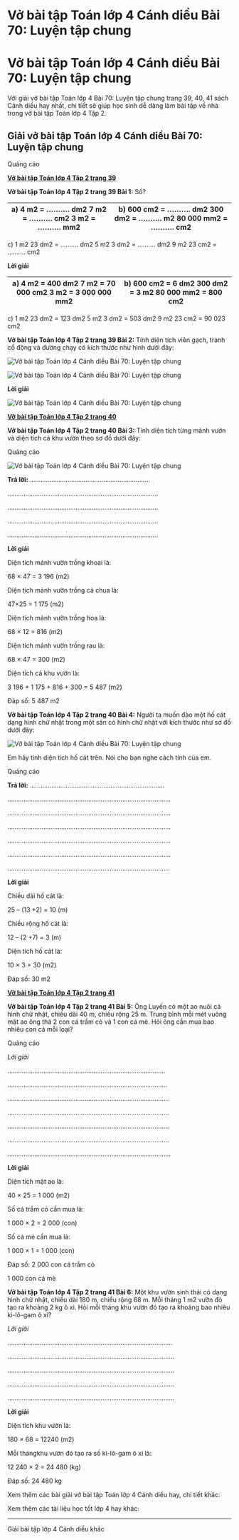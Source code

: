 # Vở bài tập Toán lớp 4 Cánh diều Bài 70: Luyện tập chung

# Vở bài tập Toán lớp 4 Cánh diều Bài 70: Luyện tập chung

Với giải vở bài tập Toán lớp 4 Bài 70: Luyện tập chung trang 39, 40, 41 sách Cánh diều hay nhất, chi tiết sẽ giúp học sinh dễ dàng làm bài tập về nhà trong vở bài tập Toán lớp 4 Tập 2.

## Giải vở bài tập Toán lớp 4 Cánh diều Bài 70: Luyện tập chung

Quảng cáo

[**Vở bài tập Toán lớp 4 Tập 2 trang 39**](https://vietjack.com/vbt-toan-4-cd/vbt-toan-lop-4-tap-2-trang-39-canh-dieu.jsp)

**Vở bài tập Toán lớp 4 Tập 2 trang 39 Bài 1:** Số?

a)  4 m2 = ………. dm2 7 m2 = ………. cm2 3 m2 = ………. mm2 |  b)  600 cm2 = ………. dm2 300 dm2 = ………. m2 80 000 mm2 = ………. cm2  
---|---  
c) 1 m2 23 dm2 = ………. dm2 5 m2 3 dm2 = ………. dm2 9 m2 23 cm2 = ………. cm2  
  
**Lời giải**

a)  4 m2 = 400 dm2 7 m2 = 70 000 cm2 3 m2 = 3 000 000 mm2 |  b)  600 cm2 = 6 dm2 300 dm2 = 3 m2 80 000 mm2 = 800 cm2  
---|---  
c) 1 m2 23 dm2 = 123 dm2 5 m2 3 dm2 = 503 dm2 9 m2 23 cm2 = 90 023 cm2  
  
**Vở bài tập Toán lớp 4 Tập 2 trang 39 Bài 2:** Tính diện tích viên gạch, tranh cổ động và đường chạy có kích thước như hình dưới đây:

![Vở bài tập Toán lớp 4 Cánh diều Bài 70: Luyện tập chung](https://vietjack.com/vbt-toan-4-cd/images/bai-70-luyen-tap-chung-203144.PNG)

![Vở bài tập Toán lớp 4 Cánh diều Bài 70: Luyện tập chung](https://vietjack.com/vbt-toan-4-cd/images/bai-70-luyen-tap-chung-203145.PNG)

**Lời giải**

![Vở bài tập Toán lớp 4 Cánh diều Bài 70: Luyện tập chung](https://vietjack.com/vbt-toan-4-cd/images/bai-70-luyen-tap-chung-203146.PNG)

[**Vở bài tập Toán lớp 4 Tập 2 trang 40**](https://vietjack.com/vbt-toan-4-cd/vbt-toan-lop-4-tap-2-trang-40-canh-dieu.jsp)

**Vở bài tập Toán lớp 4 Tập 2 trang 40 Bài 3:** Tính diện tích từng mảnh vườn và diện tích cả khu vườn theo sơ đồ dưới đây:

Quảng cáo

![Vở bài tập Toán lớp 4 Cánh diều Bài 70: Luyện tập chung](https://vietjack.com/vbt-toan-4-cd/images/bai-70-luyen-tap-chung-203147.PNG)

**Trả lời:** ...................................................................

....................................................................................

....................................................................................

....................................................................................

....................................................................................

**Lời giải**

Diện tích mảnh vườn trồng khoai là:

68 × 47 = 3 196 (m2)

Diện tích mảnh vườn trồng cà chua là:

47×25 = 1 175 (m2)

Diện tích mảnh vườn trồng hoa là:

68 × 12 = 816 (m2)

Diện tích mảnh vườn trồng rau là:

68 × 47 = 300 (m2)

Diện tích cả khu vườn là:

3 196 + 1 175 + 816 + 300 = 5 487 (m2)

Đáp số: 5 487 m2

**Vở bài tập Toán lớp 4 Tập 2 trang 40 Bài 4:** Người ta muốn đào một hố cát dạng hình chữ nhật trong một sân cỏ hình chữ nhật với kích thước như sơ đồ dưới đây:

![Vở bài tập Toán lớp 4 Cánh diều Bài 70: Luyện tập chung](https://vietjack.com/vbt-toan-4-cd/images/bai-70-luyen-tap-chung-203148.PNG)

Em hãy tính diện tích hố cát trên. Nói cho bạn nghe cách tính của em.

Quảng cáo

**Trả lời:** ...........................................................................

...........................................................................................

...........................................................................................

...........................................................................................

...........................................................................................

...........................................................................................

..........................................................................................

**Lời giải**

Chiều dài hố cát là:

25 – (13 +2) = 10 (m)

Chiều rộng hố cát là:

12 – (2 +7) = 3 (m)

Diện tích hố cát là:

10 × 3 = 30 (m2)

Đáp số: 30 m2

[**Vở bài tập Toán lớp 4 Tập 2 trang 41**](https://vietjack.com/vbt-toan-4-cd/vbt-toan-lop-4-tap-2-trang-41-canh-dieu.jsp)

**Vở bài tập Toán lớp 4 Tập 2 trang 41 Bài 5:** Ông Luyến có một ao nuôi cá hình chữ nhật, chiều dài 40 m, chiều rộng 25 m. Trung bình mỗi mét vuông mặt ao ông thả 2 con cá trắm cỏ và 1 con cá mè. Hỏi ông cần mua bao nhiêu con cá mỗi loại?

Quảng cáo

_Lời giải_

........................................................................................

.........................................................................................

..........................................................................................

..........................................................................................

..........................................................................................

..........................................................................................

...........................................................................................

**Lời giải**

Diện tích mặt ao là:

40 × 25 = 1 000 (m2)

Số cá trắm cỏ cần mua là:

1 000 × 2 = 2 000 (con)

Số cá mè cần mua là:

1 000 × 1 = 1 000 (con)

Đáp số: 2 000 con cá trắm cỏ

1 000 con cá mè

**Vở bài tập Toán lớp 4 Tập 2 trang 41 Bài 6:** Một khu vườn sinh thái có dạng hình chữ nhật, chiều dài 180 m, chiều rộng 68 m. Mỗi tháng 1 m2 vườn đó tạo ra khoảng 2 kg ô xi. Hỏi mỗi tháng khu vườn đó tạo ra khoảng bao nhiêu ki-lô-gam ô xi?

_Lời giải_

............................................................................................

.............................................................................................

.............................................................................................

.............................................................................................

.............................................................................................

**Lời giải**

Diện tích khu vườn là:

180 × 68 = 12240 (m2)

Mỗi thángkhu vườn đó tạo ra số ki-lô-gam ô xi là:

12 240 × 2 = 24 480 (kg)

Đáp số: 24 480 kg

Xem thêm các bài giải vở bài tập Toán lớp 4 Cánh diều hay, chi tiết khác:

Xem thêm các tài liệu học tốt lớp 4 hay khác:

* * *

Giải bài tập lớp 4 Cánh diều khác
